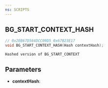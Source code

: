 ```yaml
---
ns: SCRIPTS
---
```

## BG_START_CONTEXT_HASH

```c
// 0x2EB67D564DCC09D5 0x67B23E17
void BG_START_CONTEXT_HASH(Hash contextHash);
```

```
Hashed version of BG_START_CONTEXT
```

## Parameters
* **contextHash**:
